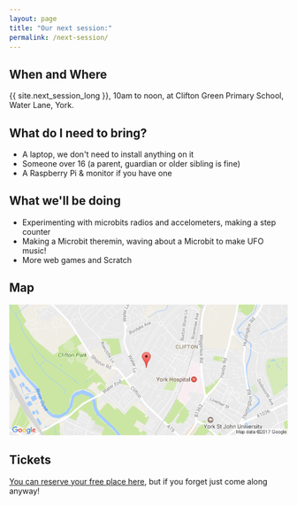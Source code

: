 ```yaml
---
layout: page
title: "Our next session:"
permalink: /next-session/
---
```


## When and Where

{{ site.next_session_long }}, 10am to noon, at Clifton Green Primary School, Water Lane, York.

## What do I need to bring?

- A laptop, we don't need to install anything on it
- Someone over 16 (a parent, guardian or older sibling is fine)
- A Raspberry Pi & monitor if you have one

## What we'll be doing

- Experimenting with microbits radios and accelometers, making a step counter
- Making a Microbit theremin, waving about a Microbit to make UFO music!
- More web games and Scratch

## Map

![Clifton Green Primary School, York](/assets/images/map.png)

## Tickets

[You can reserve your free place here](https://zen.coderdojo.com/dojo/gb/york/york), but if you forget just come along anyway!
